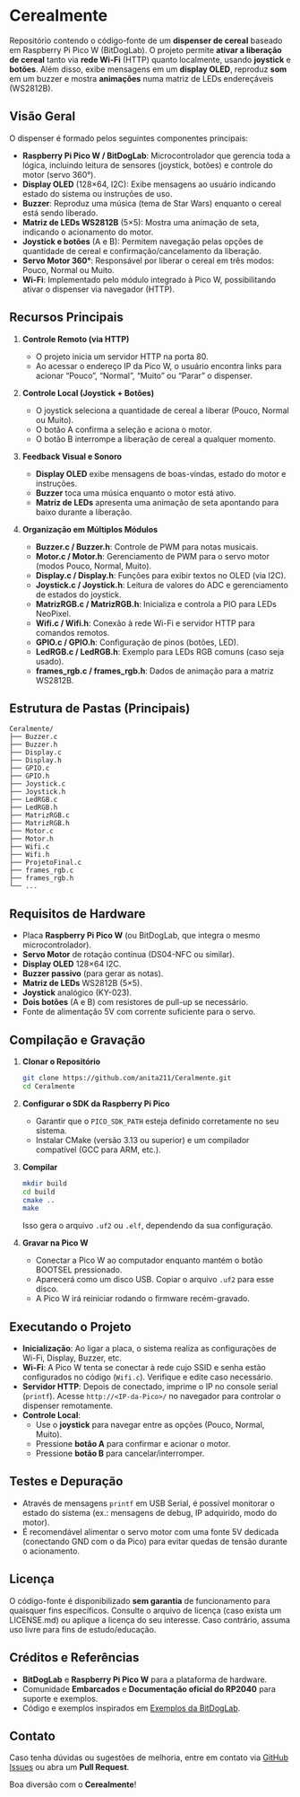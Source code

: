 # Cerealmente

Repositório contendo o código-fonte de um **dispenser de cereal** baseado em Raspberry Pi Pico W (BitDogLab). O projeto permite **ativar a liberação de cereal** tanto via **rede Wi-Fi** (HTTP) quanto localmente, usando **joystick** e **botões**. Além disso, exibe mensagens em um **display OLED**, reproduz **som** em um buzzer e mostra **animações** numa matriz de LEDs endereçáveis (WS2812B).

## Visão Geral

O dispenser é formado pelos seguintes componentes principais:

- **Raspberry Pi Pico W / BitDogLab**: Microcontrolador que gerencia toda a lógica, incluindo leitura de sensores (joystick, botões) e controle do motor (servo 360°).  
- **Display OLED** (128×64, I2C): Exibe mensagens ao usuário indicando estado do sistema ou instruções de uso.  
- **Buzzer**: Reproduz uma música (tema de Star Wars) enquanto o cereal está sendo liberado.  
- **Matriz de LEDs WS2812B** (5×5): Mostra uma animação de seta, indicando o acionamento do motor.  
- **Joystick e botões** (A e B): Permitem navegação pelas opções de quantidade de cereal e confirmação/cancelamento da liberação.  
- **Servo Motor 360°**: Responsável por liberar o cereal em três modos: Pouco, Normal ou Muito.  
- **Wi-Fi**: Implementado pelo módulo integrado à Pico W, possibilitando ativar o dispenser via navegador (HTTP).

## Recursos Principais

1. **Controle Remoto (via HTTP)**  
   - O projeto inicia um servidor HTTP na porta 80.  
   - Ao acessar o endereço IP da Pico W, o usuário encontra links para acionar “Pouco”, “Normal”, “Muito” ou “Parar” o dispenser.

2. **Controle Local (Joystick + Botões)**  
   - O joystick seleciona a quantidade de cereal a liberar (Pouco, Normal ou Muito).  
   - O botão A confirma a seleção e aciona o motor.  
   - O botão B interrompe a liberação de cereal a qualquer momento.

3. **Feedback Visual e Sonoro**  
   - **Display OLED** exibe mensagens de boas-vindas, estado do motor e instruções.  
   - **Buzzer** toca uma música enquanto o motor está ativo.  
   - **Matriz de LEDs** apresenta uma animação de seta apontando para baixo durante a liberação.

4. **Organização em Múltiplos Módulos**  
   - **Buzzer.c / Buzzer.h**: Controle de PWM para notas musicais.  
   - **Motor.c / Motor.h**: Gerenciamento de PWM para o servo motor (modos Pouco, Normal, Muito).  
   - **Display.c / Display.h**: Funções para exibir textos no OLED (via I2C).  
   - **Joystick.c / Joystick.h**: Leitura de valores do ADC e gerenciamento de estados do joystick.  
   - **MatrizRGB.c / MatrizRGB.h**: Inicializa e controla a PIO para LEDs NeoPixel.  
   - **Wifi.c / Wifi.h**: Conexão à rede Wi-Fi e servidor HTTP para comandos remotos.  
   - **GPIO.c / GPIO.h**: Configuração de pinos (botões, LED).  
   - **LedRGB.c / LedRGB.h**: Exemplo para LEDs RGB comuns (caso seja usado).  
   - **frames_rgb.c / frames_rgb.h**: Dados de animação para a matriz WS2812B.  

## Estrutura de Pastas (Principais)

```
Ceralmente/
├── Buzzer.c
├── Buzzer.h
├── Display.c
├── Display.h
├── GPIO.c
├── GPIO.h
├── Joystick.c
├── Joystick.h
├── LedRGB.c
├── LedRGB.h
├── MatrizRGB.c
├── MatrizRGB.h
├── Motor.c
├── Motor.h
├── Wifi.c
├── Wifi.h
├── ProjetoFinal.c
├── frames_rgb.c
├── frames_rgb.h
└── ...
```

## Requisitos de Hardware

- Placa **Raspberry Pi Pico W** (ou BitDogLab, que integra o mesmo microcontrolador).  
- **Servo Motor** de rotação contínua (DS04-NFC ou similar).  
- **Display OLED** 128×64 I2C.  
- **Buzzer passivo** (para gerar as notas).  
- **Matriz de LEDs** WS2812B (5×5).  
- **Joystick** analógico (KY-023).  
- **Dois botões** (A e B) com resistores de pull-up se necessário.  
- Fonte de alimentação 5V com corrente suficiente para o servo.

## Compilação e Gravação

1. **Clonar o Repositório**  
   ```bash
   git clone https://github.com/anita211/Ceralmente.git
   cd Ceralmente
   ```

2. **Configurar o SDK da Raspberry Pi Pico**  
   - Garantir que o `PICO_SDK_PATH` esteja definido corretamente no seu sistema.  
   - Instalar CMake (versão 3.13 ou superior) e um compilador compatível (GCC para ARM, etc.).

3. **Compilar**  
   ```bash
   mkdir build
   cd build
   cmake ..
   make
   ```
   Isso gera o arquivo `.uf2` ou `.elf`, dependendo da sua configuração.

4. **Gravar na Pico W**  
   - Conectar a Pico W ao computador enquanto mantém o botão BOOTSEL pressionado.  
   - Aparecerá como um disco USB. Copiar o arquivo `.uf2` para esse disco.  
   - A Pico W irá reiniciar rodando o firmware recém-gravado.

## Executando o Projeto

- **Inicialização**: Ao ligar a placa, o sistema realiza as configurações de Wi-Fi, Display, Buzzer, etc.  
- **Wi-Fi**: A Pico W tenta se conectar à rede cujo SSID e senha estão configurados no código (`Wifi.c`). Verifique e edite caso necessário.  
- **Servidor HTTP**: Depois de conectado, imprime o IP no console serial (`printf`). Acesse `http://<IP-da-Pico>/` no navegador para controlar o dispenser remotamente.  
- **Controle Local**:  
  - Use o **joystick** para navegar entre as opções (Pouco, Normal, Muito).  
  - Pressione **botão A** para confirmar e acionar o motor.  
  - Pressione **botão B** para cancelar/interromper.

## Testes e Depuração

- Através de mensagens `printf` em USB Serial, é possível monitorar o estado do sistema (ex.: mensagens de debug, IP adquirido, modo do motor).  
- É recomendável alimentar o servo motor com uma fonte 5V dedicada (conectando GND com o da Pico) para evitar quedas de tensão durante o acionamento.

## Licença

O código-fonte é disponibilizado **sem garantia** de funcionamento para quaisquer fins específicos. Consulte o arquivo de licença (caso exista um LICENSE.md) ou aplique a licença do seu interesse. Caso contrário, assuma uso livre para fins de estudo/educação.

## Créditos e Referências

- **BitDogLab** e **Raspberry Pi Pico W** para a plataforma de hardware.  
- Comunidade **Embarcados** e **Documentação oficial do RP2040** para suporte e exemplos.  
- Código e exemplos inspirados em [Exemplos da BitDogLab](https://github.com/BitDogLab/BitDogLab-C).  

## Contato

Caso tenha dúvidas ou sugestões de melhoria, entre em contato via [GitHub Issues](https://github.com/anita211/Ceralmente/issues) ou abra um **Pull Request**. 

Boa diversão com o **Cerealmente**!
